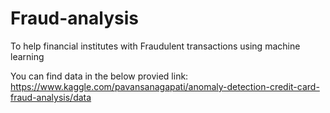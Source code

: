 # Fraud-analysis
To help financial institutes with Fraudulent transactions using machine learning

You can find data in the below provied link:
  https://www.kaggle.com/pavansanagapati/anomaly-detection-credit-card-fraud-analysis/data
